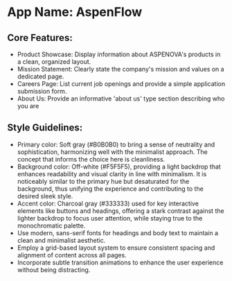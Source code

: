 # **App Name**: AspenFlow

## Core Features:

- Product Showcase: Display information about ASPENOVA's products in a clean, organized layout.
- Mission Statement: Clearly state the company's mission and values on a dedicated page.
- Careers Page: List current job openings and provide a simple application submission form.
- About Us: Provide an informative 'about us' type section describing who you are

## Style Guidelines:

- Primary color: Soft gray (#B0B0B0) to bring a sense of neutrality and sophistication, harmonizing well with the minimalist approach. The concept that informs the choice here is cleanliness.
- Background color: Off-white (#F5F5F5), providing a light backdrop that enhances readability and visual clarity in line with minimalism. It is noticeably similar to the primary hue but desaturated for the background, thus unifying the experience and contributing to the desired sleek style.
- Accent color: Charcoal gray (#333333) used for key interactive elements like buttons and headings, offering a stark contrast against the lighter backdrop to focus user attention, while staying true to the monochromatic palette.
- Use modern, sans-serif fonts for headings and body text to maintain a clean and minimalist aesthetic.
- Employ a grid-based layout system to ensure consistent spacing and alignment of content across all pages.
- Incorporate subtle transition animations to enhance the user experience without being distracting.